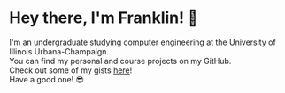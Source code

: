 # Hey there, I'm Franklin! 👋
I'm an undergraduate studying computer engineering at the University of Illinois Urbana-Champaign.\
You can find my personal and course projects on my GitHub.\
Check out some of my gists [here](https://gist.github.com/franklinmoy3)!\
Have a good one! 😎
